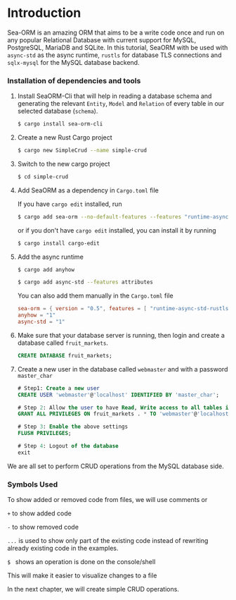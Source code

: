 # Introduction

Sea-ORM is an amazing ORM that aims to be a write code once and run on any popular Relational Database with current support for MySQL, PostgreSQL, MariaDB and SQLite. In this tutorial, SeaORM with be used with `async-std` as the async runtime, `rustls` for database TLS connections and `sqlx-mysql` for the MySQL database backend.

### Installation of dependencies and tools

1. Install SeaORM-Cli that will help in reading a database schema and generating the relevant `Entity`, `Model` and `Relation` of every table in our selected database (`schema`).

   ```sh
   $ cargo install sea-orm-cli
   ```

2. Create a new Rust Cargo project
    ```sh
    $ cargo new SimpleCrud --name simple-crud
    ```

3. Switch to the new cargo project

   ```sh
   $ cd simple-crud
   ```

4. Add SeaORM as a dependency in `Cargo.toml` file

   If you have `cargo edit` installed, run

   ```sh
   $ cargo add sea-orm --no-default-features --features "runtime-async-std-rustls sqlx-mysql macros" 
   ```

   or if you don't have `cargo edit` installed, you can install it by running

   ```sh
   $ cargo install cargo-edit
   ```

5. Add the async runtime

    ```sh
    $ cargo add anyhow
    
    $ cargo add async-std --features attributes
    ```

    You can also add them manually in the `Cargo.toml` file

    ```toml
    sea-orm = { version = "0.5", features = [ "runtime-async-std-rustls", "sqlx-mysql", "macros" ], default-features = false}
    anyhow = "1"
    async-std = "1"
    ```

    

6. Make sure that your database server is running, then login and create a database called `fruit_markets`.

   ```sql
   CREATE DATABASE fruit_markets;
   ```

   

7. Create a new user in the database called `webmaster` and with a password `master_char`

   ```sql
   # Step1: Create a new user
   CREATE USER 'webmaster'@'localhost' IDENTIFIED BY 'master_char';
   
   # Step 2: Allow the user to have Read, Write access to all tables in database `fruit_markets`
   GRANT ALL PRIVILEGES ON fruit_markets . * TO 'webmaster'@'localhost';
   
   # Step 3: Enable the above settings
   FLUSH PRIVILEGES;
   
   # Step 4: Logout of the database
   exit
   ```

We are all set to perform CRUD operations from the MySQL database side.



### Symbols Used

To show added or removed code from files, we will use comments or 

`+` to show added code

`-` to show removed code

`...` is used to show only part of the existing code instead of rewriting already existing code in the examples.

`$ ` shows an operation is done on the console/shell 

This will make it easier to visualize changes to a file


In the next chapter, we will create simple CRUD operations.

